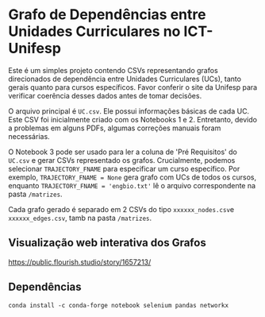 # Grafo de Dependências entre Unidades Curriculares no ICT-Unifesp

Este é um simples projeto contendo CSVs representando grafos direcionados de dependência entre Unidades Curriculares (UCs), tanto gerais quanto para cursos específicos.  Favor conferir o site da Unifesp para verificar coerência desses dados antes de tomar decisões.


O arquivo principal é ``UC.csv``. Ele possui informações básicas de cada UC. Este CSV foi inicialmente criado com os Notebooks 1 e 2. Entretanto, devido a problemas em alguns PDFs, algumas correções manuais foram necessárias. 

O Notebook 3 pode ser usado para ler a coluna de 'Pré Requisitos' do  ``UC.csv`` e gerar CSVs representado os grafos. Crucialmente, podemos selecionar ``TRAJECTORY_FNAME`` para especificar um curso específico. Por exemplo, ``TRAJECTORY_FNAME = None`` gera grafo com UCs de todos os cursos, enquanto ``TRAJECTORY_FNAME = 'engbio.txt'`` lê o arquivo correspondente na pasta ``/matrizes``.

Cada grafo gerado é separado em 2 CSVs do tipo ``xxxxxx_nodes.csv``e ``xxxxxx_edges.csv``, tamb na pasta `/matrizes`.

## Visualização web interativa dos Grafos
https://public.flourish.studio/story/1657213/

## Dependências
``conda install -c conda-forge notebook selenium pandas networkx``



